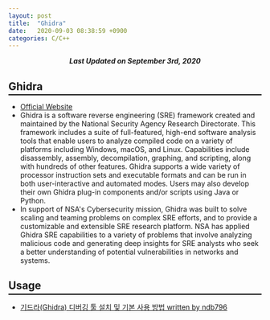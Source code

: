 ```yaml
---
layout: post
title:  "Ghidra"
date:   2020-09-03 08:38:59 +0900
categories: C/C++
---
```


<div style="text-align: center"><i><b>Last Updated on September 3rd, 2020</b></i></div>

## Ghidra
<hr style="height: 2px; border:none; margin-top: -1em; margin-bottom:0.5em; padding: 0; background:black">

* [Official Website](https://ghidra-sre.org/)
* Ghidra is a software reverse engineering (SRE) framework created and maintained by the National Security Agency Research Directorate. This framework includes a suite of full-featured, high-end software analysis tools that enable users to analyze compiled code on a variety of platforms including Windows, macOS, and Linux. Capabilities include disassembly, assembly, decompilation, graphing, and scripting, along with hundreds of other features. Ghidra supports a wide variety of processor instruction sets and executable formats and can be run in both user-interactive and automated modes. Users may also develop their own Ghidra plug-in components and/or scripts using Java or Python.
* In support of NSA's Cybersecurity mission, Ghidra was built to solve scaling and teaming problems on complex SRE efforts, and to provide a customizable and extensible SRE research platform. NSA has applied Ghidra SRE capabilities to a variety of problems that involve analyzing malicious code and generating deep insights for SRE analysts who seek a better understanding of potential vulnerabilities in networks and systems.

## Usage
<hr style="height: 2px; border:none; margin-top: -1em; margin-bottom:0.5em; padding: 0; background:black">

* [기드라(Ghidra) 디버깅 툴 설치 및 기본 사용 방법 written by ndb796](https://ndb796.tistory.com/323)


